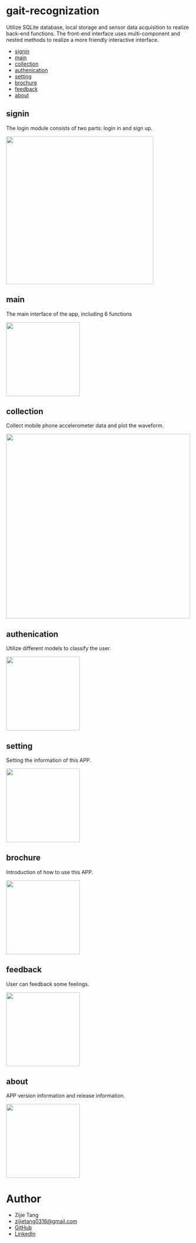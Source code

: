 # gait-recognization

Utilize SQLite database, local storage and sensor data acquisition to realize back-end functions. The front-end interface uses multi-component and nested methods to realize a more friendly interactive interface.

- [signin](#signin)
- [main](#main)
- [collection](#collection)
- [authenication](#authenication)
- [setting](#setting)
- [brochure](#brochure)
- [feedback](#feedback)
- [about](#about)

## signin

The login module consists of two parts: login in and sign up.

<img src="images/signin.png" width="400">

## main

The main interface of the app, including 6 functions

<img src="images/main.png" width="200">

## collection

Collect mobile phone accelerometer data and plot the waveform.

<img src="images/collection.png" width="500">

## authenication

Utilize different models to classify the user.

<img src="images/authenication.png" width="200">

## setting

Setting the information of this APP.

<img src="images/setting.png" width="200">

## brochure

Introduction of how to use this APP.

<img src="images/brochure.png" width="200">

## feedback

User can feedback some feelings.

<img src="images/feedback.png" width="200">

## about

APP version information and release information.

<img src="images/about.png" width="200">

# Author

- Zijie Tang
- zijietang0316@gmail.com
- [GitHub](https://github.com/zijietang0316)
- [LinkedIn](https://www.linkedin.com/in/zijie-tang-4ba81b240/)
